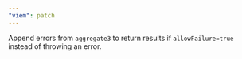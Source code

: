 ```yaml
---
"viem": patch
---
```


Append errors from `aggregate3` to return results if `allowFailure=true` instead of throwing an error.
